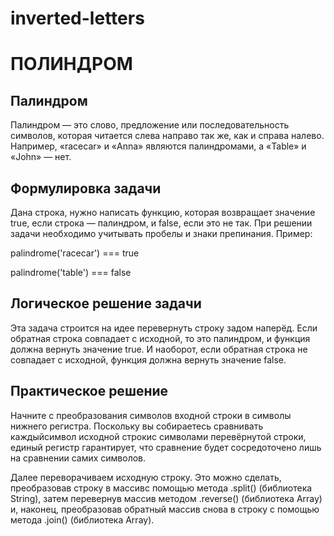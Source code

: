 # inverted-letters 

# ПОЛИНДРОМ

## Палиндром
 Палиндром — это слово, предложение или последовательность символов, которая читается слева
 направо так же, как и справа налево. 
 Например, «racecar» и «Anna» являются палиндромами, а «Table» и «John» — нет.

## Формулировка задачи
Дана строка, нужно написать функцию, которая возвращает значение true, если строка —
палиндром, и false, если это не так. 
При решении задачи необходимо учитывать пробелы и знаки препинания. Пример:

palindrome('racecar')  ===  true


palindrome('table')  ===  false

## Логическое решение задачи


 Эта задача строится на идее перевернуть строку задом наперёд. 
 Если обратная строка совпадает с исходной, то это палиндром, и функция должна вернуть значение true. 
 И наоборот, если обратная строка не совпадает с исходной, функция должна вернуть значение false.
 
 ## Практическое решение
 
 Начните с преобразования символов входной строки в символы нижнего регистра. Поскольку вы собираетесь 
 сравнивать каждыйсимвол исходной строкис символами перевёрнутой строки, 
 единый регистр гарантирует, что сравнение будет сосредоточено лишь на сравнении самих символов.
 
 Далее переворачиваем исходную строку. Это можно сделать, преобразовав строку в массивс помощью 
 метода .split() (библиотека String), затем перевернув массив методом .reverse() (библиотека Array) и, 
 наконец, преобразовав обратный массив снова в строку с помощью метода .join() (библиотека Array).
